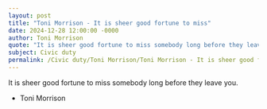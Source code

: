 ```yaml
---
layout: post
title: "Toni Morrison - It is sheer good fortune to miss"
date: 2024-12-28 12:00:00 -0000
author: Toni Morrison
quote: "It is sheer good fortune to miss somebody long before they leave you."
subject: Civic duty
permalink: /Civic duty/Toni Morrison/Toni Morrison - It is sheer good fortune to miss
---
```


It is sheer good fortune to miss somebody long before they leave you.

- Toni Morrison
